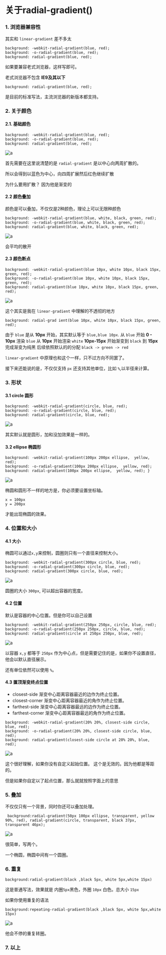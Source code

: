 # 关于radial-gradient()

### 1. 浏览器兼容性

其实和  `linear-gradient` 差不多太

```
background: -webkit-radial-gradient(blue, red);
background: -o-radial-gradient(blue, red);
background: radial-gradient(blue, red); 
```

如果要兼容老式浏览器，这样写即可。

老式浏览器不包含 **IE9及其以下**

```
background: radial-gradient(blue, red); 
```

是目前的标准写法，主流浏览器的新版本都支持。

### 2. 关于颜色

#### 2.1. 基础颜色

```
background: -webkit-radial-gradient(blue, red);
background: -o-radial-gradient(blue, red);
background: radial-gradient(blue, red); 
```

![a](../images/2019-08-2219-10-16.png)

首先需要在这里说清楚的是 `radial-gradient` 是以中心向两周扩散的。

所以会得到以蓝色为中心，向四周扩展然后红色继续扩散

为什么要用扩散？ 因为他是渐变的

#### 2.2 颜色叠加

颜色是可以叠加，不仅仅是2种颜色，理论上可以无限种颜色

```
background: -webkit-radial-gradient(blue, white, black, green, red);
background: -o-radial-gradient(blue, white, black, green, red);
background: radial-gradient(blue, white, black, green, red); 
```

![a](../images/2019-08-2219-11-32.png)

会平均的散开

#### 2.3 颜色断点

```
background: -webkit-radial-gradient(blue 10px, white 10px, black 15px, green, red);
background: -o-radial-gradient(blue 10px, white 10px, black 15px, green, red);
background: radial-gradient(blue 10px, white 10px, black 15px, green, red); 
```

![a](../images/2019-08-2219-12-43.png)

这个其实是我在 `linear-gradient` 中理解的不透彻的地方

```
background: radial-grad	ient(blue 10px, white 10px, black 15px, green, red); 
```
由于 `blue` 是从 **10px** 开始，其实默认等于  `blue,blue 10px`.
从 `blue` 开始 **0 - 10px** 渲染 `blue`
从 **10px** 开始渲染 `white` **10px-15px** 开始渐变到 `black`
到 **15px** 完成渐变为纯黑 后续依照默认的的分配 `black -> green -> red`

`linear-gradient` 中原理也和这个一样，只不过方向不同罢了。

接下来还能说的是，不仅仅支持 `px` 还支持其他单位，比如 `%`,以半径来计算。

### 3. 形状

#### 3.1 circle 圆形


```
background: -webkit-radial-gradient(circle, blue, red);
background: -o-radial-gradient(circle, blue, red);
background: radial-gradient(circle, blue, red);
```

![a](../images/2019-08-2219-13-48.png)

其实默认就是圆形，加和没加效果是一样的。

#### 3.2 ellipse 椭圆形

```
background: -webkit-radial-gradient(100px 200px ellipse,  yellow, red);
background: -o-radial-gradient(100px 200px ellipse,  yellow, red);
background: radial-gradient(100px 200px ellipse,  yellow, red); }
```

![a](../images/2019-08-2219-15-20.png)

椭圆和圆形不一样的地方是，你必须要设置坐标轴。
```
x = 100px
y = 200px
```

才能出现椭圆的效果。


### 4. 位置和大小

#### 4.1 大小

椭圆可以通过`x,y`来控制，圆圈则只有一个直径来控制大小。

```
background: -webkit-radial-gradient(300px circle, blue, red);
background: -o-radial-gradient(300px circle, blue, red);
background: radial-gradient(300px circle, blue, red);
```

![a](../images/2019-08-2219-16-08.png)

圆圈的大小 `300px`, 可以超出容器的宽度。

#### 4.2 位置

默认是容器的中心位置。但是你可以自己设置

```
background: -webkit-radial-gradient(250px 250px, circle, blue, red);
background: -o-radial-gradient(250px 250px, circle, blue, red);
background: radial-gradient(circle at 250px 250px, blue, red);
```

![a](../images/2019-08-2219-17-04.png)

以容器 `x,y` 都等于 `250px` 作为中心点，但是需要记住的是，如果你不设置直径，他会以默认直径展示。

还有单位依然可以使用 `%`。

#### 4.3 置顶渐变终点位置

- closest-side	渐变中心距离容器最近的边作为终止位置。
- closest-corner	渐变中心距离容器最近的角作为终止位置。
- farthest-side	渐变中心距离容器最远的边作为终止位置。
- farthest-corner	渐变中心距离容器最远的角作为终止位置。

```
background: -webkit-radial-gradient(20% 20%, closest-side circle, blue, red);
background: -o-radial-gradient(20% 20%, closest-side circle, blue, red);
background: radial-gradient(closest-side circle at 20% 20%, blue, red);
```

![a](../images/2019-08-2219-17-59.png)

这个很好理解，如果你没有自定义起始位置。 这个是无效的。因为他都是等距的。

但是如果你自定以了起点位置，那么就就按照字面上的意思

### 5. 叠加

不仅仅只有一个背景，同时你还可以叠加处理。

```
 background:radial-gradient(50px 100px ellipse, transparent, yellow 90%, red), radial-gradient(circle, transparent, black 37px, transparent 46px);
```

![a](../images/2019-08-2219-18-46.png)

很简单，写两个。

一个椭圆，椭圆中间有一个圆圈。

### 6. 重复

```
background:radial-gradient(black ,black 5px, white 5px,white 15px)
```

这是普通写法，效果就是 内圈`5px`黑色，外圈 `10px` 白色。总大小 `15px`

如果你使用重复的语法

```
background:repeating-radial-gradient(black ,black 5px, white 5px,white 15px)
```
![a](../images/2019-08-2219-19-30.png)

他会不停的重复转圈。


### 7. 以上




